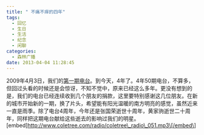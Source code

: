 ```yaml
---
title: " 不痛不痒的四年"
tags:
  - 回忆
  - 生日
  - 生活
  - 纪念
  - 闲聊
categories:
  - 森林广播
date: 2013-04-04 11:28:45
---
```


2009年4月3日，我们的[第一期电台](http://www.coletree.com/podcast/2009/04/22/)。到今天，4年了。4年50期电台，不算多，但回过头看的时候还是会惊讶，不知不觉中，原来已经这么多年。更没有想到的是，我们的电台已经连续收到几个朋友的捐款，这里要特别感谢这几位朋友。在新的城市开始新的一期，换了片头，希望能有阳光温暖的南方明亮的感觉，虽然近来一直是雨季。除了电台4周年，今年还是张国荣逝世十周年，黄家驹逝世二十周年，同样把这期电台献给这些逝去的影响过我们的明星。   \[embed\]http://www.coletree.com/radio/coletree\_radio\_051.mp3\[/embed\]